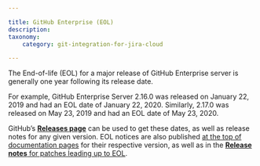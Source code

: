 ```yaml
---

title: GitHub Enterprise (EOL)
description:
taxonomy:
    category: git-integration-for-jira-cloud

---
```

The End-of-life (EOL) for a major release of GitHub Enterprise server is generally one year following its release date.

For example, GitHub Enterprise Server 2.16.0 was released on January 22, 2019 and had an EOL date of January 22, 2020. Similarly, 2.17.0 was released on May 23, 2019 and had an EOL date of May 23, 2020.

GitHub’s [**Releases page**](https://enterprise.github.com/releases) can be used to get these dates, as well as release notes for any given version. EOL notices are also published [at the top of documentation pages](https://docs.github.com/en/enterprise/2.17) for their respective version, as well as in the [**Release notes** for patches leading up to EOL](https://enterprise.github.com/releases/2.17.25/notes).